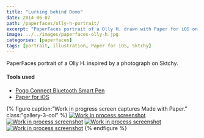 ```yaml
---
title: "Lurking behind Domo"
date: 2014-06-07
path: /paperfaces/olly-h-portrait/
excerpt: "PaperFaces portrait of a Olly H. drawn with Paper for iOS on an iPad."
image: ../../images/paperfaces-olly-h.jpg
categories: [paperfaces]
tags: [portrait, illustration, Paper for iOS, Sktchy]
---
```


PaperFaces portrait of a Olly H. inspired by a photograph on Sktchy.

#### Tools used

- [Pogo Connect Bluetooth Smart Pen](https://www.amazon.com/gp/product/B009K448L4/ref=as_li_ss_tl?ie=UTF8&camp=1789&creative=390957&creativeASIN=B009K448L4&linkCode=as2&tag=mademist-20)
- [Paper for iOS](https://paper.bywetransfer.com/)

{% figure caption:"Work in progress screen captures Made with Paper." class:"gallery-3-col" %}
[![Work in process screenshot](../../images/paperfaces-olly-h-process-1-600.jpg)](../../images/paperfaces-olly-h-process-1-lg.jpg) [![Work in process screenshot](../../images/paperfaces-olly-h-process-2-600.jpg)](../../images/paperfaces-olly-h-process-2-lg.jpg) [![Work in process screenshot](../../images/paperfaces-olly-h-process-3-600.jpg)](../../images/paperfaces-olly-h-process-3-lg.jpg) [![Work in process screenshot](../../images/paperfaces-olly-h-process-4-600.jpg)](../../images/paperfaces-olly-h-process-4-lg.jpg)
{% endfigure %}
